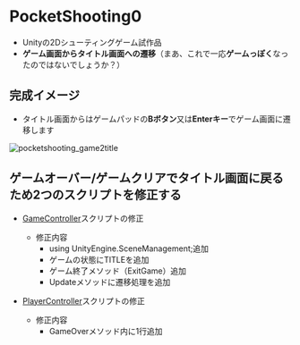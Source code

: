 # PocketShooting0
- Unityの2Dシューティングゲーム試作品
- **ゲーム画面からタイトル画面への遷移**（まあ、これで一応**ゲームっぽく**なったのではないでしょうか？）

## 完成イメージ
- タイトル画面からはゲームパッドの**Bボタン**又は**Enterキー**でゲーム画面に遷移します

![pocketshooting_game2title](https://user-images.githubusercontent.com/32384416/141254498-03fdeb2f-5809-47a2-9e97-8d52201a51e3.gif)


## ゲームオーバー/ゲームクリアでタイトル画面に戻るため2つのスクリプトを修正する
- [GameController](https://github.com/mrgarita/PocketShooting0/blob/game_to_title/GameController.cs)スクリプトの修正

  - 修正内容
    - using UnityEngine.SceneManagement;追加
    - ゲームの状態にTITLEを追加
    - ゲーム終了メソッド（ExitGame）追加
    - Updateメソッドに遷移処理を追加

- [PlayerController](https://github.com/mrgarita/PocketShooting0/blob/game_to_title/PlayerController.cs)スクリプトの修正

  - 修正内容
    - GameOverメソッド内に1行追加
